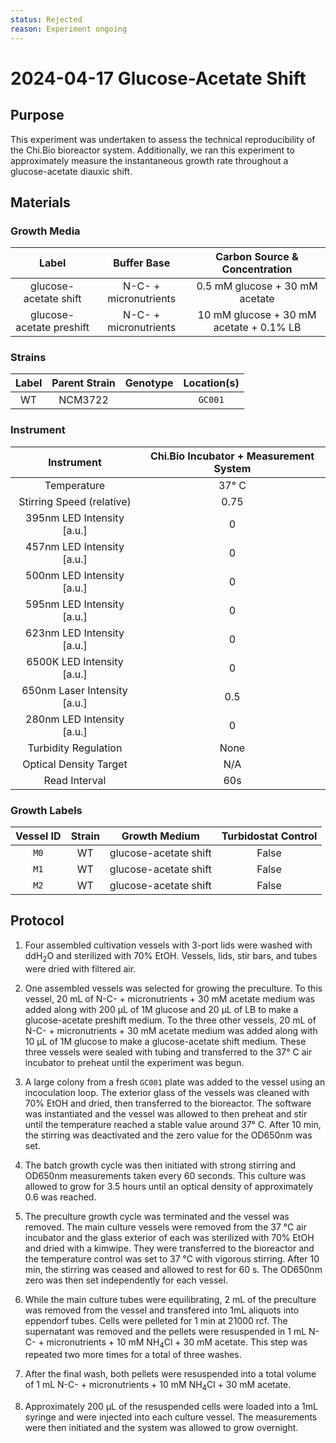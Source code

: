 ```yaml
---
status: Rejected
reason: Experiment ongoing 
---
```


# 2024-04-17 Glucose-Acetate Shift

## Purpose
This experiment was undertaken to assess the technical reproducibility of the 
Chi.Bio bioreactor system. Additionally, we ran this experiment to approximately 
measure the instantaneous growth rate throughout a glucose-acetate diauxic shift. 

## Materials

### Growth Media
| **Label** | **Buffer Base** | **Carbon Source & Concentration** |
|:--:|:--:|:--:|
| glucose-acetate shift | N-C- + micronutrients | 0.5 mM glucose + 30 mM acetate|
| glucose-acetate preshift | N-C- + micronutrients | 10 mM glucose + 30 mM acetate + 0.1% LB|

### Strains 
| **Label** | **Parent Strain**|  **Genotype** | **Location(s)**|
|:--: | :--:| :--:| :--:|
|WT| NCM3722 | | `GC001`|

### Instrument

| **Instrument** | **Chi.Bio Incubator + Measurement System**|
|:--:| :--:|
| Temperature | 37° C|
| Stirring Speed (relative)| 0.75 |
| 395nm LED Intensity [a.u.] | 0 |
| 457nm LED Intensity [a.u.] | 0 |
| 500nm LED Intensity [a.u.] | 0 |
| 595nm LED Intensity [a.u.] | 0 |
| 623nm LED Intensity [a.u.] | 0 |
| 6500K LED Intensity [a.u.] |  0 |
| 650nm Laser Intensity [a.u.] | 0.5 |
| 280nm LED Intensity [a.u.] | 0 |
| Turbidity Regulation | None |
| Optical Density Target | N/A| 
| Read Interval | 60s|

### Growth Labels

| **Vessel ID** | **Strain** | **Growth Medium** | **Turbidostat Control** |
|:--:|:--:|:--:|:--:|
| `M0` | WT | glucose-acetate shift | False |
| `M1` | WT | glucose-acetate shift | False |
| `M2` | WT | glucose-acetate shift | False |

## Protocol

1. Four assembled cultivation vessels with 3-port lids were washed with ddH$_2$O
and sterilized with 70% EtOH. Vessels, lids, stir bars, and tubes were dried with 
filtered air. 

2. One assembled vessels was selected for growing the preculture. To this vessel,
20 mL of N-C- + micronutrients + 30 mM acetate medium was added along with 200 µL 
of 1M glucose and 20 µL of LB to make a glucose-acetate preshift medium. To the three other vessels,
20 mL of N-C- + micronutrients + 30 mM acetate medium was added along with 10 µL 
of 1M glucose to make a glucose-acetate shift medium. These three vessels were 
sealed with tubing and transferred to the 37° C air incubator to preheat until 
the experiment was begun.


3. A large colony from a fresh `GC001` plate was added to the vessel using an 
incoculation loop. The exterior glass of the vessels was cleaned with 70% EtOH
and dried, then transferred to the bioreactor. The software was instantiated and
the vessel was allowed to then preheat and stir until the temperature reached a
stable value around 37° C. After 10 min, the stirring was deactivated and the
zero value for the OD650nm was set. 

4. The batch growth cycle was then initiated with strong stirring and OD650nm 
measurements taken every 60 seconds. This culture was allowed to grow for 3.5 hours 
until an optical density of approximately 0.6 was reached. 

5. The preculture growth cycle was terminated and the vessel was removed. The 
main culture vessels were removed from the 37 °C air incubator and the glass 
exterior of each was sterilized with 70% EtOH and dried with a kimwipe. They
were transferred to the bioreactor and the temperature control was set to 37 °C
with vigorous stirring.  After 10 min, the stirring was ceased and allowed to rest 
for 60 s. The OD650nm zero was then set independently for each vessel.

6. While the main culture tubes were equilibrating, 2 mL of the preculture was 
removed from the vessel and transfered into 1mL aliquots into eppendorf tubes. 
Cells were pelleted for 1 min at 21000 rcf. The supernatant was removed and the 
pellets were resuspended in 1 mL N-C- + micronutrients + 10 mM NH$_4$Cl + 30 mM acetate.
This step was repeated two more times for a total of three washes.

7. After the final wash, both pellets were resuspended into a total volume of 1 mL 
N-C- + micronutrients + 10 mM NH$_4$Cl + 30 mM acetate.

8. Approximately 200 µL of  the resuspended cells were loaded into a 1mL syringe 
and were injected into each culture vessel. The measurements were then initiated 
and the system was allowed to grow overnight. 


